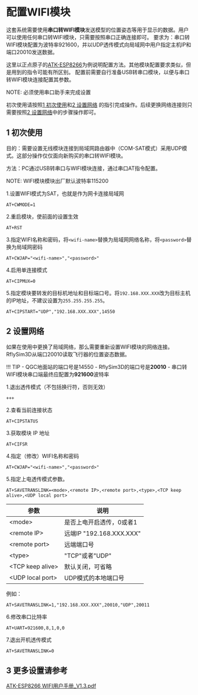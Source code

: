 # 配置WIFI模块

这套系统需要使用**串口转WIFI模块**发送模型的位置姿态等用于显示的数据。用户可以使用任何串口转WIFI模块，只需要按照串口正确连接即可。
要求为：串口转WIFI模块配置为波特率921600，并以UDP透传模式向局域网中用户指定主机IP和端口20010发送数据。

这里以正点原子的[ATK-ESP8266](https://detail.tmall.com/item.htm?spm=a230r.1.14.18.69a09754bcIZd5&id=609757779633&ns=1&abbucket=8&skuId=4447338308660)为例说明配置方法。其他模块配置要求类似，但是用到的指令可能有所区别。
配置前需要自行准备USB转串口模块，以便与串口转WIFI模块连接配置其参数。

NOTE: 必须使用串口助手来完成设置

初次使用请按照[1 初次使用](../user_manual/configWIFImodules.md#1)和[2 设置网络](../user_manual/configWIFImodules.md#2) 的指引完成操作。后续更换网络连接则只需要按照[2 设置网络](../user_manual/configWIFImodules.md#2)中的步骤操作即可。

## 1 初次使用
目的：需要设置无线模块连接到局域网路由器中（COM-SAT模式）采用UDP模式。这部分操作仅仅面向新购买的串口转WIFI模块。

方法：PC通过USB转串口与WIFI模块连接，通过串口AT指令配置。

NOTE: WIFI模块模块出厂默认波特率115200

1.设置WIFI模式为SAT，也就是作为网卡连接局域网
```
AT+CWMODE=1
```

2.重启模块，使前面的设置生效
```
AT+RST
```

3.指定WIFI名称和密码，将`<wifi-name>`替换为局域网网络名称，将`<password>`替换为局域网密码
```
AT+CWJAP="<wifi-name>","<password>"
```

4.启用单连接模式
```
AT+CIPMUX=0
```

5.指定模块要转发的目标机地址和目标端口号。将`192.168.XXX.XXX`改为目标主机的IP地址，不建议设置为`255.255.255.255`。
```
AT+CIPSTART="UDP","192.168.XXX.XXX",14550
```

## 2 设置网络

如果在使用中更换了局域网络，那么需要重新设置WIFI模块的网络连接。
RflySim3D从端口20010读取飞行器的位置姿态数据。

<!-- TIP: QGC地面站的端口号是14550 -->

!!! TIP
	- QGC地面站的端口号是14550
	- RflySim3D的端口号是**20010**
	- 串口转WIFI模块串口端最终应配置为**921600**波特率

1.退出透传模式（不包括换行符，否则无效）
```
+++
```

2.查看当前连接状态

```
AT+CIPSTATUS
```

<!-- ![image.png](https://cdn.nlark.com/yuque/0/2020/png/1166025/1603357693609-64b1ba55-ad10-44d0-be4e-4cc18b0ce256.png#averageHue=%230d490d&height=66&id=KS4JA&originHeight=78&originWidth=391&originalType=binary&ratio=1&rotation=0&showTitle=false&size=7433&status=done&style=none&title=&width=333) -->

3.获取模块 IP 地址
```
AT+CIFSR
```

<!-- ![image.png](https://cdn.nlark.com/yuque/0/2020/png/1166025/1603357074005-f527bd1d-80c8-4aa8-b2d5-4fd8572fae8f.png#averageHue=%230e4a0e&height=66&id=w2dJj&originHeight=74&originWidth=371&originalType=binary&ratio=1&rotation=0&showTitle=false&size=7563&status=done&style=none&title=&width=333) -->

4.指定（修改）WIFI名称和密码
```
AT+CWJAP="<wifi-name>","<password>"
```

5.指定上电透传模式参数。
```
AT+SAVETRANSLINK=<mode>,<remote IP>,<remote port>,<type>,<TCP keep alive>,<UDP local port>
```

|参数	|说明	|
|---|---|
|<mode\>				|是否上电开启透传，0或者1	|
|<remote IP\>		|远端IP	"192.168.XXX.XXX"	|
|<remote port\>		|远端端口号					|
|<type\>				|"TCP"或者"UDP"				|
|<TCP keep alive\>	|默认关闭，可省略			|
|<UDP local port\>	|UDP模式的本地端口号		|

例如：
```
AT+SAVETRANSLINK=1,"192.168.XXX.XXX",20010,"UDP",20011
```

6.修改串口比特率
```
AT+UART=921600,8,1,0,0
```

<!-- ![image.png](https://cdn.nlark.com/yuque/0/2020/png/1166025/1603357052829-c00b0375-f6bc-44e8-ba03-71b9f71b58d6.png#averageHue=%23074507&height=45&id=oevYq&originHeight=50&originWidth=366&originalType=binary&ratio=1&rotation=0&showTitle=false&size=3230&status=done&style=none&title=&width=329) -->

7.退出开机透传模式
```
AT+SAVETRANSLINK=0
```


## 3 更多设置请参考
[ATK-ESP8266 WIFI用户手册_V1.3.pdf](https://www.yuque.com/attachments/yuque/0/2022/pdf/1166025/1663297701072-8afc670e-7056-4274-bc65-264ab8bc136a.pdf)
